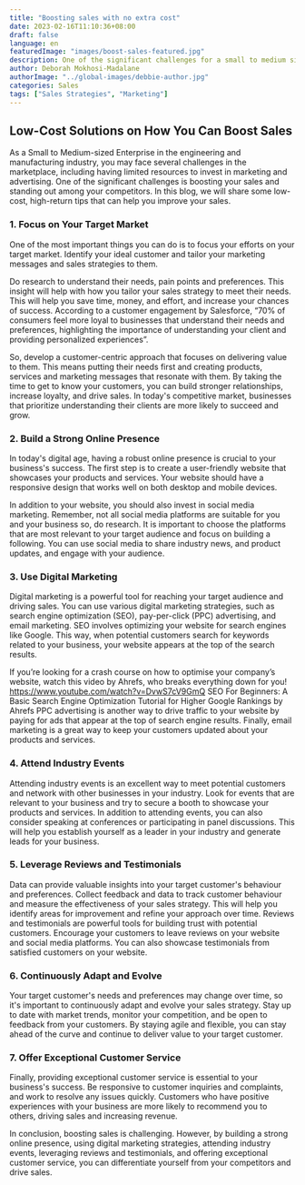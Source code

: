 ```yaml
---
title: "Boosting sales with no extra cost"
date: 2023-02-16T11:10:36+08:00
draft: false
language: en
featuredImage: "images/boost-sales-featured.jpg"
description: One of the significant challenges for a small to medium sized businesses is boosting your sales when you have limited resources to invest in marketing and advertising
author: Deborah Mokhosi-Madalane
authorImage: "../global-images/debbie-author.jpg"
categories: Sales
tags: ["Sales Strategies", "Marketing"]
---
```


## Low-Cost Solutions on How You Can Boost Sales

As a Small to Medium-sized Enterprise in the engineering and manufacturing industry, you may face several challenges in the marketplace, including having limited resources to invest in marketing and advertising. One of the significant challenges is boosting your sales and standing out among your competitors. In this blog, we will share some low-cost, high-return tips that can help you improve your sales.

### 1. Focus on Your Target Market

One of the most important things you can do is to focus your efforts on your target market. Identify your ideal customer and tailor your marketing messages and sales strategies to them.  

Do research to understand their needs, pain points and preferences. This insight will help with how you tailor your sales strategy to meet their needs. This will help you save time, money, and effort, and increase your chances of success.
According to a customer engagement by Salesforce, “70% of consumers feel more loyal to businesses that understand their needs and preferences, highlighting the importance of understanding your client and providing personalized experiences”.  

So, develop a customer-centric approach that focuses on delivering value to them. This means putting their needs first and creating products, services and marketing messages that resonate with them. By taking the time to get to know your customers, you can build stronger relationships, increase loyalty, and drive sales. In today's competitive market, businesses that prioritize understanding their clients are more likely to succeed and grow.

### 2. Build a Strong Online Presence  

In today's digital age, having a robust online presence is crucial to your business's success. The first step is to create a user-friendly website that showcases your products and services. Your website should have a responsive design that works well on both desktop and mobile devices.

In addition to your website, you should also invest in social media marketing. Remember, not all social media platforms are suitable for you and your business so, do research. It is important to choose the platforms that are most relevant to your target audience and focus on building a following. You can use social media to share industry news, and product updates, and engage with your audience.
 
### 3. Use Digital Marketing

Digital marketing is a powerful tool for reaching your target audience and driving sales. You can use various digital marketing strategies, such as search engine optimization (SEO), pay-per-click (PPC) advertising, and email marketing.
SEO involves optimizing your website for search engines like Google. This way, when potential customers search for keywords related to your business, your website appears at the top of the search results. 

If you’re looking for a crash course on how to optimise your company’s website, watch this video by Ahrefs, who breaks everything down for you! 
https://www.youtube.com/watch?v=DvwS7cV9GmQ
SEO For Beginners: A Basic Search Engine Optimization Tutorial for Higher Google Rankings by Ahrefs
PPC advertising is another way to drive traffic to your website by paying for ads that appear at the top of search engine results. Finally, email marketing is a great way to keep your customers updated about your products and services.

### 4. Attend Industry Events

Attending industry events is an excellent way to meet potential customers and network with other businesses in your industry. Look for events that are relevant to your business and try to secure a booth to showcase your products and services.
In addition to attending events, you can also consider speaking at conferences or participating in panel discussions. This will help you establish yourself as a leader in your industry and generate leads for your business. 

### 5. Leverage Reviews and Testimonials

Data can provide valuable insights into your target customer's behaviour and preferences. Collect feedback and data to track customer behaviour and measure the effectiveness of your sales strategy. This will help you identify areas for improvement and refine your approach over time. 
Reviews and testimonials are powerful tools for building trust with potential customers. Encourage your customers to leave reviews on your website and social media platforms. You can also showcase testimonials from satisfied customers on your website.

### 6. Continuously Adapt and Evolve

Your target customer's needs and preferences may change over time, so it's important to continuously adapt and evolve your sales strategy. Stay up to date with market trends, monitor your competition, and be open to feedback from your customers. By staying agile and flexible, you can stay ahead of the curve and continue to deliver value to your target customer.

### 7. Offer Exceptional Customer Service

Finally, providing exceptional customer service is essential to your business's success. Be responsive to customer inquiries and complaints, and work to resolve any issues quickly. Customers who have positive experiences with your business are more likely to recommend you to others, driving sales and increasing revenue.
 
In conclusion, boosting sales is challenging. However, by building a strong online presence, using digital marketing strategies, attending industry events, leveraging reviews and testimonials, and offering exceptional customer service, you can differentiate yourself from your competitors and drive sales.
 
